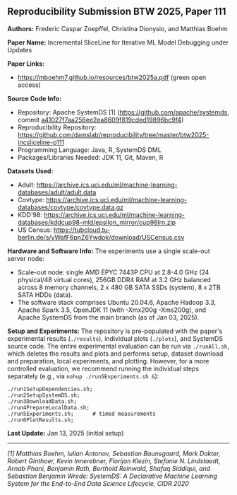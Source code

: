 ## Reproducibility Submission BTW 2025, Paper 111

**Authors:** Frederic Caspar Zoepffel, Christina Dionysio, and Matthias Boehm

**Paper Name:** Incremental SliceLine for Iterative ML Model Debugging under Updates

**Paper Links:**
 * <https://mboehm7.github.io/resources/btw2025a.pdf> (green open access)

**Source Code Info:**
 * Repository: Apache SystemDS [1] (<https://github.com/apache/systemds>, commit [a41027f7aa256ee2ea8609f819cded19896bc9f4](https://github.com/apache/systemds/commit/a41027f7aa256ee2ea8609f819cded19896bc9f4))
 * Reproducibility Repository: <https://github.com/damslab/reproducibility/tree/master/btw2025-incsliceline-p111>
 * Programming Language: Java, R, SystemDS DML
 * Packages/Libraries Needed: JDK 11, Git, Maven, R

**Datasets Used:**
 * Adult: <https://archive.ics.uci.edu/ml/machine-learning-databases/adult/adult.data>
 * Covtype: <https://archive.ics.uci.edu/ml/machine-learning-databases/covtype/covtype.data.gz>
 * KDD'98: <https://archive.ics.uci.edu/ml/machine-learning-databases/kddcup98-mld/epsilon_mirror/cup98lrn.zip>
 * US Census: <https://tubcloud.tu-berlin.de/s/yWafF6pnZ6Ywdok/download/USCensus.csv>

**Hardware and Software Info:** The experiments use a single scale-out server node:
 * Scale-out node: single AMD EPYC 7443P CPU at 2.8-4.0 GHz (24 physical/48 virtual cores), 256GB DDR4 RAM at 3.2 GHz balanced across 8 memory channels, 2 x 480 GB SATA SSDs (system), 8 x 2TB SATA HDDs (data).
 * The software stack comprises Ubuntu 20.04.6, Apache Hadoop 3.3, Apache Spark 3.5, OpenJDK 11 (with -Xmx200g -Xms200g), and Apache SystemDS from the main branch (as of Jan 03, 2025).

**Setup and Experiments:** The repository is pre-populated with the paper's experimental results (`./results`), individual plots (`./plots`), and SystemDS source code. The entire experimental evaluation can be run via `./runAll.sh`, which deletes the results and plots and performs setup, dataset download and preparation, local experiments, and plotting. However, for a more controlled evaluation, we recommend running the individual steps separately (e.g., via `nohup ./run5Experiments.sh &`):

    ./run1SetupDependencies.sh;
    ./run2SetupSystemDS.sh;
    ./run3DownloadData.sh;
    ./run4PrepareLocalData.sh;
    ./run5Experiments.sh;      # timed measurements
    ./run6PlotResults.sh;

**Last Update:** Jan 13, 2025 (initial setup)

----

*[1] Matthias Boehm, Iulian Antonov, Sebastian Baunsgaard, Mark Dokter, Robert Ginthoer, Kevin Innerebner, Florijan Klezin, Stefanie N. Lindstaedt, Arnab Phani, Benjamin Rath, Berthold Reinwald, Shafaq Siddiqui, and Sebastian Benjamin Wrede: SystemDS: A Declarative Machine Learning System for the End-to-End Data Science Lifecycle, CIDR 2020*
